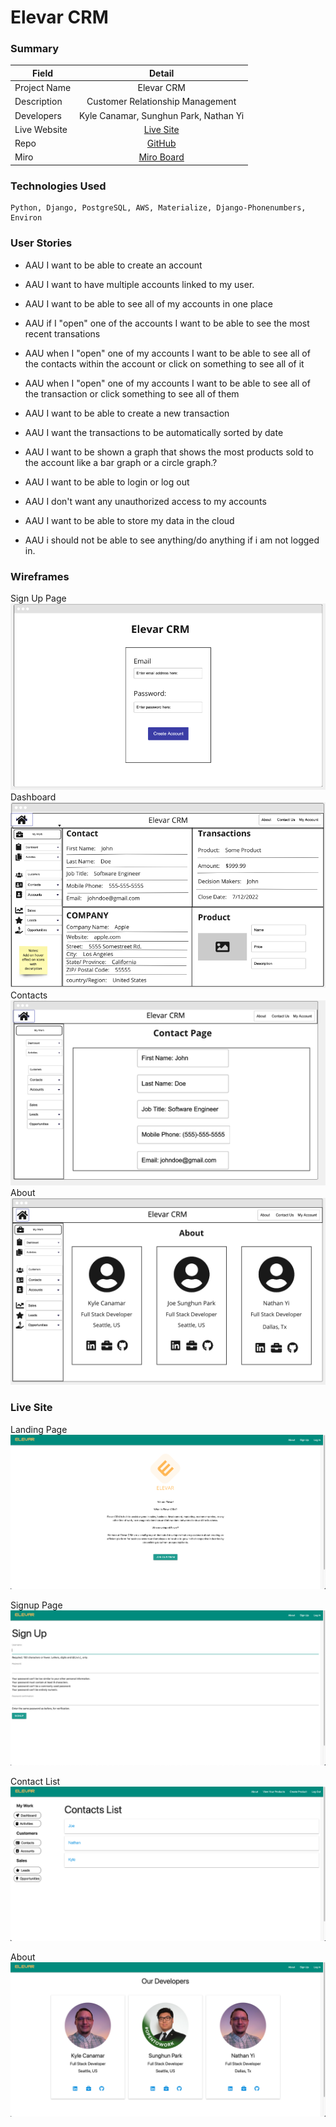 # Elevar CRM



### Summary
| Field   |      Detail      |  
| -------- | :-----------: | 
| Project Name | Elevar CRM  | 
| Description |   Customer Relationship Management    | 
| Developers | Kyle Canamar, Sunghun Park, Nathan Yi |
| Live Website | [Live Site](https://elevarcrm.herokuapp.com)|
| Repo | [GitHub](https://github.com/SunghunP/elevar_crm/tree/dev)|
| Miro | [Miro Board](https://miro.com/app/board/uXjVOkpg5tU=/) |


### Technologies Used
    Python, Django, PostgreSQL, AWS, Materialize, Django-Phonenumbers, Environ


### User Stories
- AAU I want to be able to create an account
- AAU I want to have multiple accounts linked to my user.

- AAU I want to be able to see all of my accounts in one place

-  AAU if I "open" one of the accounts I want to be able to see the most recent transations

- AAU when I "open" one of my accounts I want to be able to see all of the contacts within the account or click on something to see all of it

- AAU when I "open" one of my accounts I want to be able to see all of the transaction or click something to see all of them

- AAU I want to be able to create a new transaction

- AAU I want the transactions to be automatically sorted by date

- AAU I want to be shown a graph that shows the most products sold to the account like a bar graph or a circle graph.?

- AAU I want to be able to login or log out

- AAU I don't want any unauthorized access to my accounts

- AAU I want to be able to store my data in the cloud

- AAU i should not be able to see anything/do anything if i am not logged in.



### Wireframes
Sign Up Page
![SignUp](readme-images/signup.png
)
Dashboard
![Dashboard](readme-images/dashboard.png
)
Contacts
![Contacts](readme-images/contacts.png)
About
![About](readme-images/about.png)


### Live Site
Landing Page
![Landing](readme-images/landingpage.png)

Signup Page
![SignUp](readme-images/signuplive.png)

Contact List
![ContactList](readme-images/contactlist.png)

About
![About](readme-images/aboutlive.png)




